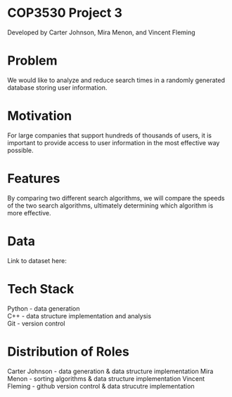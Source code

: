 # COP3530 Project 3
Developed by Carter Johnson, Mira Menon, and Vincent Fleming

# Problem
We would like to analyze and reduce search times in a randomly generated database storing user information.

# Motivation
For large companies that support hundreds of thousands of users, it is important to provide access to user information in the most effective way possible.

# Features
By comparing two different search algorithms, we will compare the speeds of the two search algorithms, ultimately determining which algorithm is more effective.

# Data
Link to dataset here:

# Tech Stack
Python - data generation <br />
C++ - data structure implementation and analysis <br />
Git - version control 

# Distribution of Roles
Carter Johnson - data generation & data structure implementation
Mira Menon - sorting algorithms & data structure implementation
Vincent Fleming - github version control & data strucutre implementation
